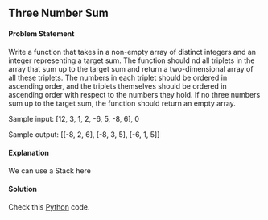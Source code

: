 ## Three Number Sum

#### Problem Statement


Write a function that takes in a non-empty array of distinct integers and an integer representing a target sum. The function should nd all triplets in the array that
sum up to the target sum and return a two-dimensional array of all these triplets. The numbers in each triplet should be ordered in ascending order, and the
triplets themselves should be ordered in ascending order with respect to the numbers they hold. If no three numbers sum up to the target sum, the function
should return an empty array.

Sample input: [12, 3, 1, 2, -6, 5, -8, 6], 0

Sample output: [[-8, 2, 6], [-8, 3, 5], [-6, 1, 5]]



#### Explanation

We can use a Stack here


#### Solution

Check this [Python](../medium/4_three_number_sum.py) code.